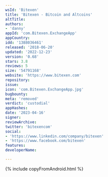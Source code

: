 ```yaml
---
wsId: 'Bitexen'
title: 'Bitexen - Bitcoin and Altcoins'
altTitle: 
authors:
- 'danny'
appId: 'com.Bitexen.ExchangeApp'
appCountry: 
idd: '1388036461'
released: '2018-06-20'
updated: '2022-12-23'
version: '0.68'
stars: 3.8
reviews: 5
size: '54791168'
website: 'https://www.bitexen.com'
repository: 
issue: 
icon: 'com.Bitexen.ExchangeApp.jpg'
bugbounty: 
meta: 'removed'
verdict: 'custodial'
appHashes: 
date: '2023-04-16'
signer: 
reviewArchive: 
twitter: 'bitexencom'
social:
- 'https://www.linkedin.com/company/bitexen'
- 'https://www.facebook.com/bitexen'
features: 
developerName: 

---
```


{% include copyFromAndroid.html %}
